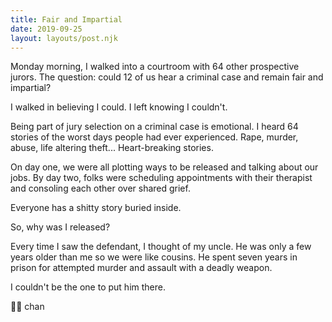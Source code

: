 ```yaml
---
title: Fair and Impartial
date: 2019-09-25
layout: layouts/post.njk
---
```


Monday morning, I walked into a courtroom with 64 other prospective jurors.
The question: could 12 of us hear a criminal case and remain fair and impartial?

I walked in believing I could.
I left knowing I couldn't.

Being part of jury selection on a criminal case is emotional.
I heard 64 stories of the worst days people had ever experienced.
Rape, murder, abuse, life altering theft...
Heart-breaking stories.

On day one, we were all plotting ways to be released and talking about our jobs.
By day two, folks were scheduling appointments with their therapist and consoling each other over shared grief.

Everyone has a shitty story buried inside.

So, why was I released?

Every time I saw the defendant, I thought of my uncle.
He was only a few years older than me so we were like cousins.
He spent seven years in prison for attempted murder and assault with a deadly weapon.

I couldn't be the one to put him there.

👨‍⚖️ chan
